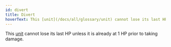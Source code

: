 ```yaml
---
id: divert
title: Divert
hoverText: This [unit](/docs/all/glossary/unit) cannot lose its last HP unless it is already at 1 HP prior to taking damage.
---
```


This [unit](/docs/all/glossary/unit) cannot lose its last HP unless it is already at 1 HP prior to taking damage.
